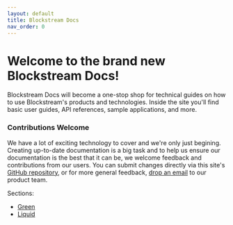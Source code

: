 ```yaml
---
layout: default
title: Blockstream Docs
nav_order: 0
---
```


# Welcome to the brand new Blockstream Docs!

Blockstream Docs will become a one-stop shop for technical guides on how to use Blockstream's products and technologies. Inside the site you'll find basic user guides, API references, sample applications, and more.

### Contributions Welcome

We have a lot of exciting technology to cover and we're only just begining. Creating up-to-date documentation is a big task and to help us ensure our documentation is the best that it can be, we welcome feedback and contributions from our users. You can submit changes directly via this site's [GitHub repository](https://github.com/blockstream/docs/), or for more general feedback, [drop an email](mailto:docs@blockstream.com) to our product team. 

Sections:
- [Green](docs/green)
- [Liquid](docs/liquid)
